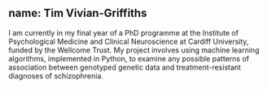 name: Tim Vivian-Griffiths
---
I am currently in my final year of a PhD programme at the Institute of Psychological Medicine and Clinical Neuroscience at Cardiff University, funded by the Wellcome Trust. My project involves using machine learning algorithms, implemented in Python, to examine any possible patterns of association between genotyped genetic data and treatment-resistant diagnoses of schizophrenia.